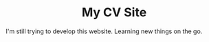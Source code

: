 <h1 align = "center"> My CV Site </h1>
<p> I'm still trying to develop this website. Learning new things on the go. </p>
